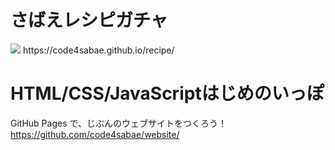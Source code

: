 # さばえレシピガチャ
 
<img src=https://code4sabae.github.io/recipe/ogp.png>  
https://code4sabae.github.io/recipe/  

# HTML/CSS/JavaScriptはじめのいっぽ

GitHub Pages で、じぶんのウェブサイトをつくろう！  
https://github.com/code4sabae/website/  
